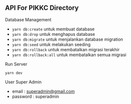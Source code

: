 API For PIKKC Directory
---

Database Management
- `yarn db:create` untuk membuat database
- `yarn db:drop` untuk menghapus database
- `yarn db:migrate` untuk menjalankan database migration
- `yarn db:seed` untuk melakukan seeding
- `yarn db:rollback` untuk membatalkan migrasi terakhir
- `yarn db:rollback:all` untuk membatalkan semua migrasi

Run Server
```
yarn dev
```

User Super Admin  
- email    : superadmin@gmail.com 
- password : superadmin 



